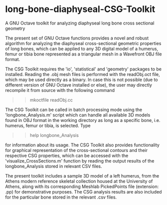 # long-bone-diaphyseal-CSG-Toolkit
A GNU Octave toolkit for analyzing diaphyseal long bone cross sectional geometry

The present set of GNU Octave functions provides a novel and robust algorithm for
analyzing the diaphyseal cross-sectional geometric properties of long bones, which
can be applied to any 3D digital model of a humerus, femur or tibia bone represented
as a triangular mesh in a Wavefront OBJ file format.

The CSG Toolkit requires the 'io', 'statistical' and 'geometry' packages to be
installed. Reading the .obj mesh files is performed with the readObj.oct file,
which may be used directly as a binary. In case this is not possible (due to
different version of GNU Octave installed or else), the user may directly recompile
it from source with the following command

>> mkoctfile readObj.cc

The CSG Toolkit can be called in batch processing mode using the 'longbone_Analysis.m'
script which can handle all available 3D models found in OBJ format in the working
directory as long as a specific bone, i.e. humerus, femur or tibia, is selected. Type

>> help longbone_Analysis

for information about its usage. The CSG Toolkit also provides functionality for
graphical representation of the cross-sectional contours and their respective CSG
properties, which can be accessed with the 'visualize_CrossSections.m' function by
reading the output results of the longbone_Analysis stored in relevant CSV files.

The present toolkit includes a sample 3D model of a left humerus, from the Athens
modern reference skeletal collection housed at the University of Athens, along with
its corresponding Meshlab PickedPoints file (extension: .pp) for demonstrative 
purposes. The CSG analysis results are also included for the particular bone stored
in the relevant .csv files.

